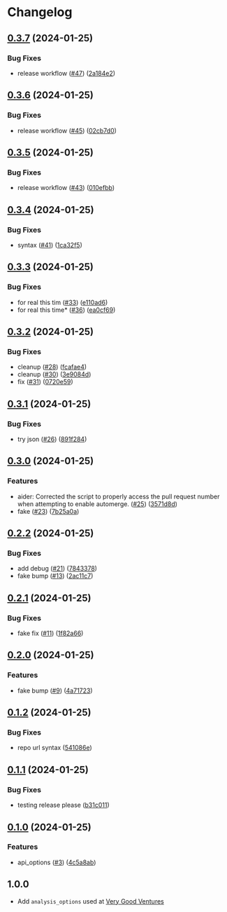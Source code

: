 # Changelog

## [0.3.7](https://github.com/bestow-code/core_analysis/compare/v0.3.6...v0.3.7) (2024-01-25)


### Bug Fixes

* release workflow ([#47](https://github.com/bestow-code/core_analysis/issues/47)) ([2a184e2](https://github.com/bestow-code/core_analysis/commit/2a184e2c6630702380b170a43a5da8a390862823))

## [0.3.6](https://github.com/bestow-code/core_analysis/compare/v0.3.5...v0.3.6) (2024-01-25)


### Bug Fixes

* release workflow ([#45](https://github.com/bestow-code/core_analysis/issues/45)) ([02cb7d0](https://github.com/bestow-code/core_analysis/commit/02cb7d0731a494295bccb1193534e825abad6d4b))

## [0.3.5](https://github.com/bestow-code/core_analysis/compare/v0.3.4...v0.3.5) (2024-01-25)


### Bug Fixes

* release workflow ([#43](https://github.com/bestow-code/core_analysis/issues/43)) ([010efbb](https://github.com/bestow-code/core_analysis/commit/010efbbbb74b0d368b23630162a9b29b1a76ebd5))

## [0.3.4](https://github.com/bestow-code/core_analysis/compare/v0.3.3...v0.3.4) (2024-01-25)


### Bug Fixes

* syntax ([#41](https://github.com/bestow-code/core_analysis/issues/41)) ([1ca32f5](https://github.com/bestow-code/core_analysis/commit/1ca32f5ee451b724bb02984595b4f82a07696066))

## [0.3.3](https://github.com/bestow-code/core_analysis/compare/v0.3.2...v0.3.3) (2024-01-25)


### Bug Fixes

* for real this tim ([#33](https://github.com/bestow-code/core_analysis/issues/33)) ([e110ad6](https://github.com/bestow-code/core_analysis/commit/e110ad6260282855fd4c1bb7940647b4b6ba88b3))
* for real this time* ([#36](https://github.com/bestow-code/core_analysis/issues/36)) ([ea0cf69](https://github.com/bestow-code/core_analysis/commit/ea0cf69475256673783dc2268aa1928b1215f5c3))

## [0.3.2](https://github.com/bestow-code/core_analysis/compare/v0.3.1...v0.3.2) (2024-01-25)


### Bug Fixes

* cleanup ([#28](https://github.com/bestow-code/core_analysis/issues/28)) ([fcafae4](https://github.com/bestow-code/core_analysis/commit/fcafae457f8d00fab9bd24cfebd71a39b6672d29))
* cleanup ([#30](https://github.com/bestow-code/core_analysis/issues/30)) ([3e9084d](https://github.com/bestow-code/core_analysis/commit/3e9084d7a287cbf832e4921778a82e12381f2269))
* fix ([#31](https://github.com/bestow-code/core_analysis/issues/31)) ([0720e59](https://github.com/bestow-code/core_analysis/commit/0720e59f946960984a8fd086a89574503df901cb))

## [0.3.1](https://github.com/bestow-code/core_analysis/compare/v0.3.0...v0.3.1) (2024-01-25)


### Bug Fixes

* try json ([#26](https://github.com/bestow-code/core_analysis/issues/26)) ([891f284](https://github.com/bestow-code/core_analysis/commit/891f28493076773d66df077ab23d3a249fe883d5))

## [0.3.0](https://github.com/bestow-code/core_analysis/compare/v0.2.2...v0.3.0) (2024-01-25)


### Features

* aider: Corrected the script to properly access the pull request number when attempting to enable automerge. ([#25](https://github.com/bestow-code/core_analysis/issues/25)) ([3571d8d](https://github.com/bestow-code/core_analysis/commit/3571d8ddc7cd3e03af42c13000e918e1e05d2a41))
* fake ([#23](https://github.com/bestow-code/core_analysis/issues/23)) ([7b25a0a](https://github.com/bestow-code/core_analysis/commit/7b25a0a8fc7960c2d4312969dfa00a52c6c9291d))

## [0.2.2](https://github.com/bestow-code/core_analysis/compare/v0.2.1...v0.2.2) (2024-01-25)


### Bug Fixes

* add debug ([#21](https://github.com/bestow-code/core_analysis/issues/21)) ([7843378](https://github.com/bestow-code/core_analysis/commit/7843378dedc44a32b12e2ba5878cf6d0ad638179))
* fake bump ([#13](https://github.com/bestow-code/core_analysis/issues/13)) ([2ac11c7](https://github.com/bestow-code/core_analysis/commit/2ac11c7bdeac2fb87461cdedb768261b305afc41))

## [0.2.1](https://github.com/bestow-code/core_analysis/compare/v0.2.0...v0.2.1) (2024-01-25)


### Bug Fixes

* fake fix ([#11](https://github.com/bestow-code/core_analysis/issues/11)) ([1f82a66](https://github.com/bestow-code/core_analysis/commit/1f82a6633f09f31a780f576953c7cdb9f28d600a))

## [0.2.0](https://github.com/bestow-code/core_analysis/compare/v0.1.2...v0.2.0) (2024-01-25)


### Features

* fake bump ([#9](https://github.com/bestow-code/core_analysis/issues/9)) ([4a71723](https://github.com/bestow-code/core_analysis/commit/4a71723e400dc2dc24260ce6c71ccceac0fd4225))

## [0.1.2](https://github.com/bestow-code/core_analysis/compare/v0.1.1...v0.1.2) (2024-01-25)


### Bug Fixes

* repo url syntax ([541086e](https://github.com/bestow-code/core_analysis/commit/541086e3eaf76ce89f7018bb15f52bbe821daba2))

## [0.1.1](https://github.com/bestow-code/core_analysis/compare/v0.1.0...v0.1.1) (2024-01-25)


### Bug Fixes

* testing release please ([b31c011](https://github.com/bestow-code/core_analysis/commit/b31c01112b8b080e1d23fc70ea50634aeac93b8d))

## [0.1.0](https://github.com/bestow-code/core_analysis/compare/v0.0.0...v0.1.0) (2024-01-25)


### Features

* api_options ([#3](https://github.com/bestow-code/core_analysis/issues/3)) ([4c5a8ab](https://github.com/bestow-code/core_analysis/commit/4c5a8abad6e3b022b7944e0c0df7d50004bff492))

## 1.0.0

- Add `analysis_options` used at [Very Good Ventures](https://verygood.ventures)
